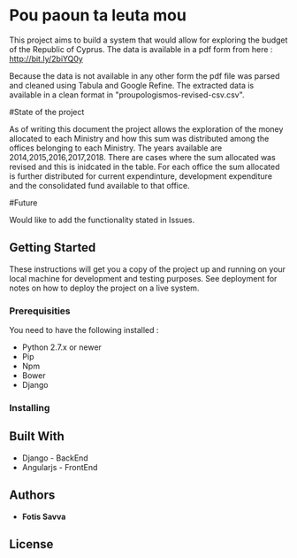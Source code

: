 # Pou paoun ta leuta mou

This project aims to build a system that would allow for exploring the budget of the Republic of Cyprus. The data is available in a pdf form from here : http://bit.ly/2biYQ0y 

Because the data is not available in any other form the pdf file was parsed and cleaned using Tabula and Google Refine. The extracted data is available in a clean format in "proupologismos-revised-csv.csv".

#State of the project

As of writing this document the project allows the exploration of the money allocated to each Ministry and how this sum was distributed among the offices belonging to each Ministry. The years available are 2014,2015,2016,2017,2018. There are cases where the sum allocated was revised and this is inidcated in the table. For each office the sum allocated is further distributed for current expendinture, development expenditure and the consolidated fund available to that office.

#Future

Would like to add the functionality stated in Issues.

## Getting Started

These instructions will get you a copy of the project up and running on your local machine for development and testing purposes. See deployment for notes on how to deploy the project on a live system.

### Prerequisities

You need to have the following installed :

* Python 2.7.x or newer
* Pip
* Npm
* Bower
* Django


### Installing



## Built With

* Django - BackEnd
* Angularjs - FrontEnd


## Authors

* **Fotis Savva** 

## License

